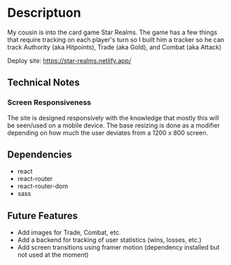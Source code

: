 # Descriptuon

My cousin is into the card game Star Realms.  The game has a few things that require tracking on each player's turn so I built him a tracker so he can track Authority (aka Hitpoints), Trade (aka Gold), and Combat (aka Attack)

Deploy site: https://star-realms.netlify.app/

## Technical Notes

### Screen Responsiveness

The site is designed responsively with the knowledge that mostly this will be seen/used on a mobile device.  The base resizing is done as a modifier depending on how much the user deviates from a 1200 x 800 screen.  

## Dependencies

 - react
 - react-router
 - react-router-dom
 - sass

 ## Future Features

 - Add images for Trade, Combat, etc.
 - Add a backend for tracking of user statistics (wins, losses, etc.)
 - Add screen transitions using framer motion (dependency installed but not used at the moment)
 
